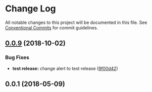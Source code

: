 # Change Log

All notable changes to this project will be documented in this file.
See [Conventional Commits](https://conventionalcommits.org) for commit guidelines.

<a name="0.0.9"></a>
## [0.0.9](https://github.com/patternfly/patternfly-react/compare/@patternfly-test/react-core@0.0.8...@patternfly-test/react-core@0.0.9) (2018-10-02)


### Bug Fixes

* **test release:** change alert to test release ([9f00d42](https://github.com/patternfly/patternfly-react/commit/9f00d42))




<a name="0.0.1"></a>

## 0.0.1 (2018-05-09)
